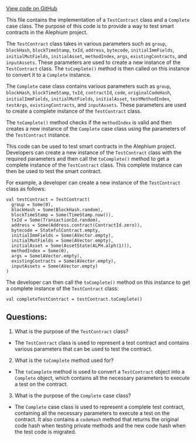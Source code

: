[View code on GitHub](https://github.com/oxygenium/oxygenium/api/src/main/scala/org/oxygenium/api/model/TestContract.scala)

This file contains the implementation of a `TestContract` class and a `Complete` case class. The purpose of this code is to provide a way to test smart contracts in the Alephium project. 

The `TestContract` class takes in various parameters such as `group`, `blockHash`, `blockTimeStamp`, `txId`, `address`, `bytecode`, `initialImmFields`, `initialMutFields`, `initialAsset`, `methodIndex`, `args`, `existingContracts`, and `inputAssets`. These parameters are used to create a new instance of the `TestContract` class. The `toComplete()` method is then called on this instance to convert it to a `Complete` instance. 

The `Complete` case class contains various parameters such as `group`, `blockHash`, `blockTimeStamp`, `txId`, `contractId`, `code`, `originalCodeHash`, `initialImmFields`, `initialMutFields`, `initialAsset`, `testMethodIndex`, `testArgs`, `existingContracts`, and `inputAssets`. These parameters are used to create a complete instance of the `TestContract` class. 

The `toComplete()` method checks if the `methodIndex` is valid and then creates a new instance of the `Complete` case class using the parameters of the `TestContract` instance. 

This code can be used to test smart contracts in the Alephium project. Developers can create a new instance of the `TestContract` class with the required parameters and then call the `toComplete()` method to get a complete instance of the `TestContract` class. This complete instance can then be used to test the smart contract. 

For example, a developer can create a new instance of the `TestContract` class as follows:

```
val testContract = TestContract(
  group = Some(0),
  blockHash = Some(BlockHash.random),
  blockTimeStamp = Some(TimeStamp.now()),
  txId = Some(TransactionId.random),
  address = Some(Address.contract(ContractId.zero)),
  bytecode = StatefulContract.empty,
  initialImmFields = Some(AVector.empty),
  initialMutFields = Some(AVector.empty),
  initialAsset = Some(AssetState(ALPH.alph(1))),
  methodIndex = Some(0),
  args = Some(AVector.empty),
  existingContracts = Some(AVector.empty),
  inputAssets = Some(AVector.empty)
)
```

The developer can then call the `toComplete()` method on this instance to get a complete instance of the `TestContract` class:

```
val completeTestContract = testContract.toComplete()
```
## Questions: 
 1. What is the purpose of the `TestContract` class?
- The `TestContract` class is used to represent a test contract and contains various parameters that can be used to test the contract.

2. What is the `toComplete` method used for?
- The `toComplete` method is used to convert a `TestContract` object into a `Complete` object, which contains all the necessary parameters to execute a test on the contract.

3. What is the purpose of the `Complete` case class?
- The `Complete` case class is used to represent a complete test contract, containing all the necessary parameters to execute a test on the contract. It also contains a `codeHash` method that returns the original code hash when testing private methods and the new code hash when the test code is migrated.